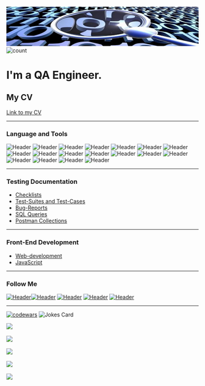 ![Header](https://github.com/MikeTaran/miketaran/blob/main/assets/back1.png)
![count](https://komarev.com/ghpvc/?username=miketaran)

# I'm a QA Engineer.

## My CV

[Link to my CV](https://mykhailo-t.netlify.app)

---

### Language and Tools

![Header](https://img.shields.io/badge/Jira-090909?style=for-the-badge&logo=jira&logoColor=136be1)
![Header](https://img.shields.io/badge/TestRail-090909?style=for-the-badge&logo=&logoColor=71b556)
![Header](https://img.shields.io/badge/DevTools-090909?style=for-the-badge&logo=googlechrome&logoColor=2674f2)
![Header](https://img.shields.io/badge/Postman-090909?style=for-the-badge&logo=postman&logoColor=f76935)
![Header](https://img.shields.io/badge/Swagger-090909?style=for-the-badge&logo=swagger&logoColor=7ede2b)
![Header](https://img.shields.io/badge/MySQL-090909?style=for-the-badge&logo=mysql&logoColor=00618a)
![Header](https://img.shields.io/badge/Github-090909?style=for-the-badge&logo=github&logoColor=8cc4d7)
![Header](https://img.shields.io/badge/AzureDevops-090909?style=for-the-badge&logo=azuredevops&logoColor=0074d0)
![Header](https://img.shields.io/badge/Jenkins-090909?style=for-the-badge&logo=jenkins&logoColor=f7f7f7)
![Header](https://img.shields.io/badge/MongoDB-090909?style=for-the-badge&logo=mongodb&logoColor=4aa73c)
![Header](https://img.shields.io/badge/AndroidStudio-090909?style=for-the-badge&logo=androidstudio&logoColor=3ad07d)
![Header](https://img.shields.io/badge/Fiddler-090909?style=for-the-badge&logo=fiddler&logoColor=8cc4d7)
![Header](https://img.shields.io/badge/CharlesProxy-090909?style=for-the-badge&logo=charlesproxy&logoColor=8cc4d7)
![Header](https://img.shields.io/badge/JMeter-090909?style=for-the-badge&logo=JMeter&logoColor=7d5fa6)
![Header](https://img.shields.io/badge/Figma-090909?style=for-the-badge&logo=figma&logoColor=7d5fa6)
![Header](https://img.shields.io/badge/HTML5-090909?style=for-the-badge&logo=HTML5&logoColor=f76935)
![Header](https://img.shields.io/badge/CSS3-090909?style=for-the-badge&logo=CSS3&logoColor=8cc4d7)
![Header](https://img.shields.io/badge/JavaScript-090909?style=for-the-badge&logo=JavaScript&logoColor=#ffb42d)

---

### Testing Documentation

- [Checklists](https://github.com/miketaran/checklist)
- [Test-Suites and Test-Cases](https://github.com/miketaran/test-cases)
- [Bug-Reports](https://github.com/miketaran/bug-reports)
- [SQL Queries](https://github.com/miketaran/SQL)
- [Postman Collections](https://github.com/miketaran/postman)

---

### Front-End Development

- [Web-development](https://github.com/miketaran/frontend)
- [JavaScript](https://github.com/miketaran/frontend)

---

### Follow Me

[![Header](https://img.shields.io/badge/Facebook-090909?style=for-the-badge&logo=facebook&logoColor=31a5db)](https://www.facebook.com/mikhail.taran.3)[![Header](https://img.shields.io/badge/Instagram-090909?style=for-the-badge&logo=instagram&logoColor=9939a3)](https://www.instagram.com/bear3xl/)
[![Header](https://img.shields.io/badge/Telegram-090909?style=for-the-badge&logo=telegram&logoColor=31a5db)](https://t.me/Mike_Taran)
[![Header](https://img.shields.io/badge/Twitter-090909?style=for-the-badge&logo=twitter&logoColor=1c96e8)](https://twitter.com/Bear3XL)
[![Header](https://img.shields.io/badge/Linkedin-090909?style=for-the-badge&logo=linkedin&logoColor=0073b1)](https://www.linkedin.com/in/mykhailo-taran-46a72a2a/)

---
[![codewars](https://www.codewars.com/users/Bear3XL/badges/large)](https://www.codewars.com/users/Bear3XL)
![Jokes Card](https://readme-jokes.vercel.app/api)
<!--  
[![Top Langs](https://github-readme-stats.vercel.app/api/top-langs/?username=miketaran&layout=compact)](https://github.com/anuraghazra/github-readme-stats)
![Anurag's GitHub stats](https://github-readme-stats.vercel.app/api?username=miketaran&show_icons=true&theme=radical)
-->
<!-- Карточка профиля:  -->
![](https://github-profile-summary-cards.vercel.app/api/cards/profile-details?username=MikeTaran&theme=solarized_dark)
<!-- Статистика языков в коммитах: -->
![](https://github-profile-summary-cards.vercel.app/api/cards/most-commit-language?username=MikeTaran&theme=solarized_dark)
<!-- Статистика языков в репозиториях: -->
![](https://github-profile-summary-cards.vercel.app/api/cards/repos-per-language?username=MikeTaran&theme=solarized_dark)
<!-- Статистика профиля: -->
![](https://github-profile-summary-cards.vercel.app/api/cards/stats?username=MikeTaran&theme=solarized_dark)
<!-- Данные по коммитам за сутки: -->
![](https://github-profile-summary-cards.vercel.app/api/cards/productive-time?username=MikeTaran&theme=solarized_dark)